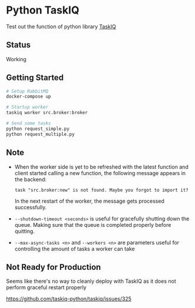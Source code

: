 # Python TaskIQ

Test out the function of python library [TaskIQ](https://github.com/taskiq-python/taskiq)

## Status

Working

## Getting Started

```bash
# Setup RabbitMQ
docker-compose up

# Startup worker
taskiq worker src.broker:broker

# Send some tasks
python request_simple.py
python request_multiple.py
```

## Note

- When the worker side is yet to be refreshed with the latest function and
  client started calling a new function, the following message appears in the
  backend:

  ```text
  task "src.broker:new" is not found. Maybe you forgot to import it?
  ```

  In the next restart of the worker, the message gets processed successfully.
- `--shutdown-timeout <seconds>` is useful for gracefully shutting down the
  queue. Making sure that the queue is completed properly before quitting.
- `--max-async-tasks <n>` and `--workers <n>` are parameters useful for
  controlling the amount of tasks a worker can take

## Not Ready for Production

Seems like there's no way to cleanly deploy with TaskIQ as it does not perform
graceful restart properly

<https://github.com/taskiq-python/taskiq/issues/325>
